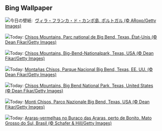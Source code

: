 ## Bing Wallpaper
![](https://www.bing.com/th?id=OHR.SanMiguelAzores_JA-JP3142066706_UHD.jpg&w=1000)今日の壁紙: &nbsp;[ヴィラ・フランカ・ド・カンポ島, ポルトガル (© ARoxo/Getty Images)](https://www.bing.com/th?id=OHR.SanMiguelAzores_JA-JP3142066706_UHD.jpg)
<br><br/>
![](https://www.bing.com/th?id=OHR.BigBendChisos_FR-FR3569892339_UHD.jpg&w=1000)Today: [Chisos Mountains, Parc national de Big Bend, Texas, État-Unis (© Dean Fikar/Getty Images)](https://www.bing.com/th?id=OHR.BigBendChisos_FR-FR3569892339_UHD.jpg)
<br><br/>
![](https://www.bing.com/th?id=OHR.BigBendChisos_DE-DE8761208781_UHD.jpg&w=1000)Today: [Chisos Mountains, Big-Bend-Nationalpark, Texas, USA (© Dean Fikar/Getty Images)](https://www.bing.com/th?id=OHR.BigBendChisos_DE-DE8761208781_UHD.jpg)
<br><br/>
![](https://www.bing.com/th?id=OHR.BigBendChisos_ES-ES3904650593_UHD.jpg&w=1000)Today: [Montañas Chisos, Parque Nacional Big Bend, Texas, EE. UU. (© Dean Fikar/Getty Images)](https://www.bing.com/th?id=OHR.BigBendChisos_ES-ES3904650593_UHD.jpg)
<br><br/>
![](https://www.bing.com/th?id=OHR.BigBendChisos_EN-GB2685461627_UHD.jpg&w=1000)Today: [Chisos Mountains, Big Bend National Park, Texas, United States (© Dean Fikar/Getty Images)](https://www.bing.com/th?id=OHR.BigBendChisos_EN-GB2685461627_UHD.jpg)
<br><br/>
![](https://www.bing.com/th?id=OHR.BigBendChisos_IT-IT7015361266_UHD.jpg&w=1000)Today: [Monti Chisos, Parco Nazionale Big Bend, Texas, USA (© Dean Fikar/Getty Images)](https://www.bing.com/th?id=OHR.BigBendChisos_IT-IT7015361266_UHD.jpg)
<br><br/>
![](https://www.bing.com/th?id=OHR.DiaDosNamoradosMacaws_PT-BR5812210481_UHD.jpg&w=1000)Today: [Araras-vermelhas no Buraco das Araras, perto de Bonito, Mato Grosso do Sul, Brasil (© Schafer & Hill/Getty Images)](https://www.bing.com/th?id=OHR.DiaDosNamoradosMacaws_PT-BR5812210481_UHD.jpg)
<br><br/>

